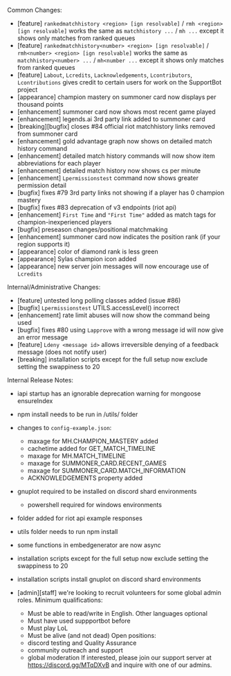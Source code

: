 Common Changes:
- [feature] `rankedmatchhistory <region> [ign resolvable]` / `rmh <region> [ign resolvable]` works the same as `matchhistory ...` / `mh ...` except it shows only matches from ranked queues
- [feature] `rankedmatchhistory<number> <region> [ign resolvable]` / `rmh<number> <region> [ign resolvable]` works the same as `matchhistory<number> ...` / `mh<number ...` except it shows only matches from ranked queues
- [feature] `Labout`, `Lcredits`, `Lacknowledgements`, `Lcontributors`, `Lcontributions` gives credit to certain users for work on the SupportBot project
- [appearance] champion mastery on summoner card now displays per thousand points
- [enhancement] summoner card now shows most recent game played
- [enhancement] legends.ai 3rd party link added to summoner card
- [breaking][bugfix] closes #84 official riot matchhistory links removed from summoner card
- [enhancement] gold advantage graph now shows on detailed match history command
- [enhancement] detailed match history commands will now show item abbreviations for each player
- [enhancement] detailed match history now shows cs per minute
- [enhancement] `Lpermissionstest` command now shows greater permission detail
- [bugfix] fixes #79 3rd party links not showing if a player has 0 champion mastery
- [bugfix] fixes #83 deprecation of v3 endpoints (riot api)
- [enhancement] `First Time` and `"First Time"` added as match tags for champion-inexperienced players
- [bugfix] preseason changes/positional matchmaking
- [enhancement] summoner card now indicates the position rank (if your region supports it)
- [appearance] color of diamond rank is less green
- [appearance] Sylas champion icon added
- [appearance] new server join messages will now encourage use of `Lcredits`


Internal/Administrative Changes:
- [feature] untested long polling classes added (issue #86)
- [bugfix] `Lpermissionstest` UTILS.accessLevel() incorrect
- [enhancement] rate limit abuses will now show the command being used
- [bugfix] fixes #80 using `Lapprove` with a wrong message id will now give an error message
- [feature] `Ldeny <message id>` allows irreversible denying of a feedback message (does not notify user)
- [breaking] installation scripts except for the full setup now exclude setting the swappiness to 20


Internal Release Notes:
- iapi startup has an ignorable deprecation warning for mongoose ensureIndex
- npm install needs to be run in /utils/ folder
- changes to `config-example.json`:
    - maxage for MH.CHAMPION_MASTERY added
    - cachetime added for GET_MATCH_TIMELINE
    - maxage for MH.MATCH_TIMELINE
    - maxage for SUMMONER_CARD.RECENT_GAMES
    - maxage for SUMMONER_CARD.MATCH_INFORMATION
    - ACKNOWLEDGEMENTS property added
- gnuplot required to be installed on discord shard environments
    - powershell required for windows environments
- folder added for riot api example responses
- utils folder needs to run npm install
- some functions in embedgenerator are now async
- installation scripts except for the full setup now exclude setting the swappiness to 20
- installation scripts install gnuplot on discord shard environments


- [admin][staff] we're looking to recruit volunteers for some global admin roles. Minimum qualifications:
    - Must be able to read/write in English. Other languages optional
    - Must have used suppportbot before
    - Must play LoL
    - Must be alive (and not dead)
Open positions:
    - discord testing and Quality Assurance
    - community outreach and support
    - global moderation
If interested, please join our support server at <https://discord.gg/MTqDXvB> and inquire with one of our admins.
